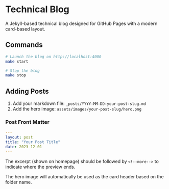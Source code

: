 # Technical Blog

A Jekyll-based technical blog designed for GitHub Pages with a modern card-based layout.

## Commands

```bash
# Launch the blog on http://localhost:4000
make start

# Stop the blog
make stop
```

## Adding Posts

1. Add your markdown file: `_posts/YYYY-MM-DD-your-post-slug.md`
2. Add the hero image: `assets/images/your-post-slug/hero.png`

### Post Front Matter

```yaml
---
layout: post
title: "Your Post Title"
date: 2023-12-01
---
```

The excerpt (shown on homepage) should be followed by `<!--more-->` to indicate where the preview ends.

The hero image will automatically be used as the card header based on the folder name.